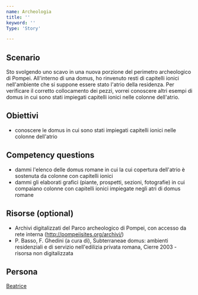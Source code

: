 ```yaml
---
name: Archeologia
title: ''
keyword: ''
Type: 'Story'

---
```


## Scenario
Sto svolgendo uno scavo in una nuova porzione del perimetro archeologico di Pompei. All'interno di una domus, ho rinvenuto resti di capitelli ionici nell'ambiente che si suppone essere stato l'atrio della residenza. Per verificare il corretto collocamento dei pezzi, vorrei conoscere altri esempi di domus in cui sono stati impiegati capitelli ionici nelle colonne dell'atrio.

## Obiettivi
- conoscere le domus in cui sono stati impiegati capitelli ionici nelle colonne dell'atrio

## Competency questions
- dammi l'elenco delle domus romane in cui la cui copertura dell'atrio è sostenuta da colonne con capitelli ionici
- dammi gli elaborati grafici (piante, prospetti, sezioni, fotografie) in cui compaiano colonne con capitelli ionici impiegate negli atri di domus romane

## Risorse (optional)
- Archivi digitalizzati del Parco archeologico di Pompei, con accesso da rete interna (http://pompeiisites.org/archivi/)
- P. Basso, F. Ghedini (a cura di), Subterraneae domus: ambienti residenziali e di servizio nell'edilizia privata romana, Cierre 2003 - risorsa non digitalizzata

## Persona
[Beatrice](https://github.com/read-project/stories/blob/main/Persona/Beatrice.md) 
